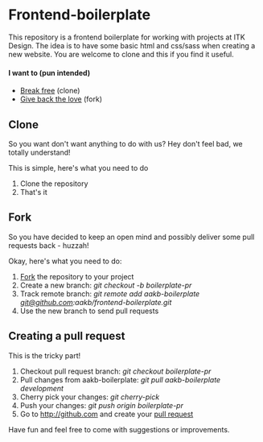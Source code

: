 Frontend-boilerplate
==========

This repository is a frontend boilerplate for working with projects at ITK Design. The idea is to have some basic html and css/sass when creating a new website. You are welcome to clone and this if you find it useful.

#### I want to (pun intended)
- [Break free](#clone) (clone)
- [Give back the love](#fork) (fork)


<a name="clone"></a>
Clone
----------

So you want don't want anything to do with us? Hey don't feel bad, we totally understand!

This is simple, here's what you need to do

1. Clone the repository
2. That's it

<a name="fork"></a>
Fork
----------

So you have decided to keep an open mind and possibly deliver some pull requests back - huzzah!

Okay, here's what you need to do:

1. [Fork](fork) the repository to your project
2. Create a new branch: _git checkout -b boilerplate-pr_
3. Track remote branch: _git remote add aakb-boilerplate git@github.com:aakb/frontend-boilerplate.git_
4. Use the new branch to send pull requests

<a name="pull-request"></a>
Creating a pull request
----------

This is the tricky part!

1. Checkout pull request branch: _git checkout boilerplate-pr_
2. Pull changes from aakb-boilerplate: _git pull aakb-boilerplate development_
3. Cherry pick your changes: _git cherry-pick <SHA1>_
4. Push your changes: _git push origin boilerplate-pr_
5. Go to http://github.com and create your [pull request](https://help.github.com/articles/creating-a-pull-request)

Have fun and feel free to come with suggestions or improvements.